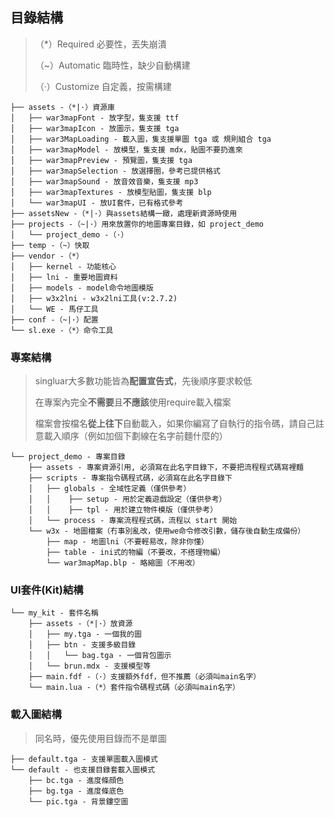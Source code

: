 ## 目錄結構

> （*）Required 必要性，丟失崩潰
>
> （~）Automatic 臨時性，缺少自動構建
>
> （·）Customize 自定義，按需構建

```
├── assets -（*|·）資源庫
│   ├── war3mapFont - 放字型，隻支援 ttf
│   ├── war3mapIcon - 放圖示，隻支援 tga
│   ├── war3MapLoading - 載入圖，隻支援單圖 tga 或 規則組合 tga
│   ├── war3mapModel - 放模型，隻支援 mdx，貼圖不要扔進來
│   ├── war3mapPreview - 預覽圖，隻支援 tga
│   ├── war3mapSelection - 放選擇圈，參考已提供格式
│   ├── war3mapSound - 放音效音樂，隻支援 mp3
│   ├── war3mapTextures - 放模型貼圖，隻支援 blp
│   └── war3mapUI - 放UI套件，已有格式參考
├── assetsNew -（*|·）與assets結構一緻，處理新資源時使用
├── projects -（~|·）用來放置你的地圖專案目錄，如 project_demo
│   └── project_demo -（·）
├── temp -（~）快取
├── vendor -（*）
│   ├── kernel - 功能核心
│   ├── lni - 重要地圖資料
│   ├── models - model命令地圖模版
│   ├── w3x2lni - w3x2lni工具(v:2.7.2)
│   └── WE - 馬仔工具
├── conf -（~|·）配置
└── sl.exe -（*）命令工具
```

### 專案結構

> singluar大多數功能皆為**配置宣告式**，先後順序要求較低
>
> 在專案內完全**不需要**且**不應該**使用require載入檔案
>
> 檔案會按檔名**從上往下**自動載入，如果你編寫了自執行的指令碼，請自己註意載入順序（例如加個下劃線在名字前麵什麼的）

```
└── project_demo - 專案目錄
    ├── assets - 專案資源引用, 必須寫在此名字目錄下，不要把流程程式碼寫裡麵
    ├── scripts - 專案指令碼程式碼，必須寫在此名字目錄下
    │   ├── globals - 全域性定義（僅供參考）
    │   │    ├── setup - 用於定義遊戲設定（僅供參考）
    │   │    ├── tpl - 用於建立物件模版（僅供參考）
    │   └── process - 專案流程程式碼，流程以 start 開始
    └── w3x - 地圖檔案（冇事別亂改，使用we命令修改引數，儲存後自動生成備份）
        ├── map - 地圖lni（不要輕易改，除非你懂）
        ├── table - ini式的物編（不要改，不搭理物編）
        └── war3mapMap.blp - 略縮圖（不用改）
```

### UI套件(Kit)結構

```
└── my_kit - 套件名稱
    ├── assets -（*|·）放資源
    │   ├── my.tga - 一個我的圖
    │   ├── btn - 支援多級目錄
    │   │   └── bag.tga - 一個背包圖示
    │   └── brun.mdx - 支援模型等
    ├── main.fdf -（·）支援額外fdf，但不推薦（必須叫main名字）
    └── main.lua -（*）套件指令碼程式碼（必須叫main名字）
```

### 載入圖結構

> 同名時，優先使用目錄而不是單圖

```
├── default.tga - 支援單圖載入圖模式
└── default - 也支援目錄套載入圖模式
    ├── bc.tga - 進度條顔色
    ├── bg.tga - 進度條底色
    └── pic.tga - 背景鏤空圖
```
